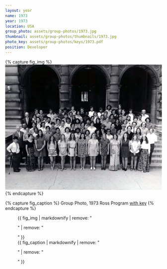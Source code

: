 ```yaml
---
layout: year
name: 1973
year: 1973
location: USA
group_photo: assets/group-photos/1973.jpg
thumbnail: assets/group-photos/thumbnails/1973.jpg
photo_key: assets/group-photos/keys/1973.pdf
position: Developer
---
```

{% capture fig_img %}
[![1973](/assets/group-photos/1973.jpg)](/assets/group-photos/keys/1973.pdf)
{% endcapture %}

{% capture fig_caption %}
Group Photo, 1973 Ross Program [with key](/assets/group-photos/keys/1973.pdf)
{% endcapture %}

<figure>
  {{ fig_img | markdownify | remove: "<p>" | remove: "</p>" }}
  <figcaption>{{ fig_caption | markdownify | remove: "<p>" | remove: "</p>" }}</figcaption>
</figure>
